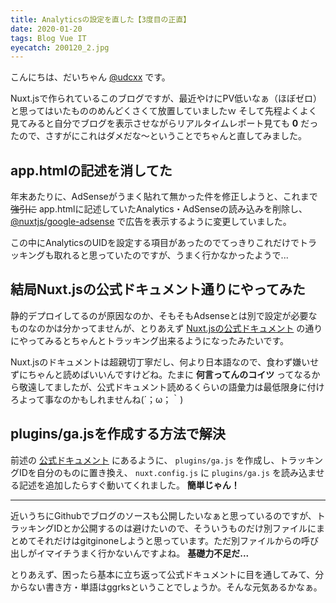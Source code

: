 ```yaml
---
title: Analyticsの設定を直した【3度目の正直】
date: 2020-01-20
tags: Blog Vue IT
eyecatch: 200120_2.jpg
---
```


こんにちは、だいちゃん [@udcxx](https://twitter.com/udc_xx) です。

Nuxt.jsで作られているこのブログですが、最近やけにPV低いなぁ（ほぼゼロ）と思ってはいたもののめんどくさくて放置していましたｗ
そして先程よくよく見てみると自分でブログを表示させながらリアルタイムレポート見ても **0** だったので、さすがにこれはダメだな〜ということでちゃんと直してみました。

## app.htmlの記述を消してた

年末あたりに、AdSenseがうまく貼れて無かった件を修正しようと、これまで ~~強引に~~ app.htmlに記述していたAnalytics・AdSenseの読み込みを削除し、 [@nuxtjs/google-adsense](https://www.npmjs.com/package/@nuxtjs/google-adsense) で広告を表示するように変更していました。

この中にAnalyticsのUIDを設定する項目があったのでてっきりこれだけでトラッキングも取れると思っていたのですが、うまく行かなかったようで...

## 結局Nuxt.jsの公式ドキュメント通りにやってみた

静的デプロイしてるのが原因なのか、そもそもAdsenseとは別で設定が必要なものなのかは分かってませんが、とりあえず [Nuxt.jsの公式ドキュメント](https://ja.nuxtjs.org/faq/google-analytics/) の通りにやってみるとちゃんとトラッキング出来るようになったみたいです。

Nuxt.jsのドキュメントは超親切丁寧だし、何より日本語なので、食わず嫌いせずにちゃんと読めばいいんですけどね。たまに **何言ってんのコイツ** ってなるから敬遠してましたが、公式ドキュメント読めるくらいの語彙力は最低限身に付けろよって事なのかもしれませんね(´；ω；｀)

## plugins/ga.jsを作成する方法で解決

前述の [公式ドキュメント](https://ja.nuxtjs.org/faq/google-analytics/) にあるように、 `plugins/ga.js` を作成し、トラッキングIDを自分のものに置き換え、 `nuxt.config.js` に `plugins/ga.js` を読み込ませる記述を追加したらすぐ動いてくれました。 **簡単じゃん！**

---

近いうちにGithubでブログのソースも公開したいなぁと思っているのですが、トラッキングIDとか公開するのは避けたいので、そういうものだけ別ファイルにまとめてそれだけはgitginoneしようと思っています。ただ別ファイルからの呼び出しがイマイチうまく行かないんですよね。 **基礎力不足だ...**

とりあえず、困ったら基本に立ち返って公式ドキュメントに目を通してみて、分からない書き方・単語はggrksということでしょうか。そんな元気あるかなぁ。
